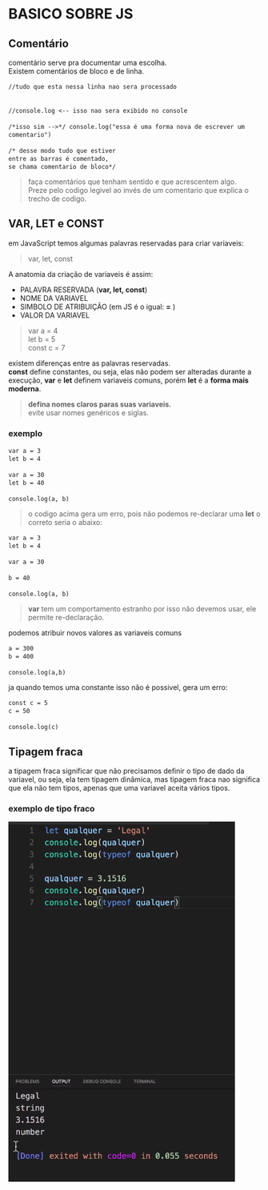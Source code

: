 # BASICO SOBRE JS

## Comentário

comentário serve pra documentar uma escolha.  
Existem comentários de bloco e de linha.

    //tudo que esta nessa linha nao sera processado


    //console.log <-- isso nao sera exibido no console

    /*isso sim -->*/ console.log("essa é uma forma nova de escrever um comentario")

    /* desse modo tudo que estiver 
    entre as barras é comentado, 
    se chama comentario de bloco*/

> faça comentários que tenham sentido e que acrescentem algo.  
> Preze pelo codigo legivel ao invés de um comentario que explica o trecho de codigo.

## VAR, LET e CONST

em JavaScript temos algumas palavras reservadas para criar variaveis:
> var, let, const

A anatomia da criação de variaveis é assim:

- PALAVRA RESERVADA (**var, let, const**)
- NOME DA VARIAVEL
- SIMBOLO DE ATRIBUIÇÃO (em JS é o igual: **=** )
- VALOR DA VARIAVEL

> var a = 4  
> let b = 5  
> const c = 7  

existem diferenças entre as palavras reservadas.  
**const** define constantes, ou seja, elas não podem ser alteradas durante a execução, **var** e **let** definem variaveis comuns, porém **let** é a **forma mais moderna**.

> **defina nomes claros paras suas variaveis.**  
> evite usar nomes genéricos e siglas.

### exemplo

    var a = 3
    let b = 4

    var a = 30
    let b = 40

    console.log(a, b)

> o codigo acima gera um erro, pois não podemos re-declarar uma **let** o correto seria o abaixo:

    var a = 3
    let b = 4

    var a = 30
    
    b = 40

    console.log(a, b)

> **var** tem um comportamento estranho por isso não devemos usar, ele permite re-declaração.

podemos atribuir novos valores as variaveis comuns

    a = 300
    b = 400

    console.log(a,b)

ja quando temos uma constante isso não é possivel, gera um erro:

    const c = 5 
    c = 50

    console.log(c)

## Tipagem fraca

a tipagem fraca significar que não precisamos definir o tipo de dado da variavel, ou seja, ela tem tipagem dinâmica, mas tipagem fraca nao significa que ela não tem tipos, apenas que uma variavel aceita vários tipos.

### exemplo de tipo fraco

![print de exemplo](/prints/Captura%20de%20tela%20de%202023-05-31%2005-45-06.png)
